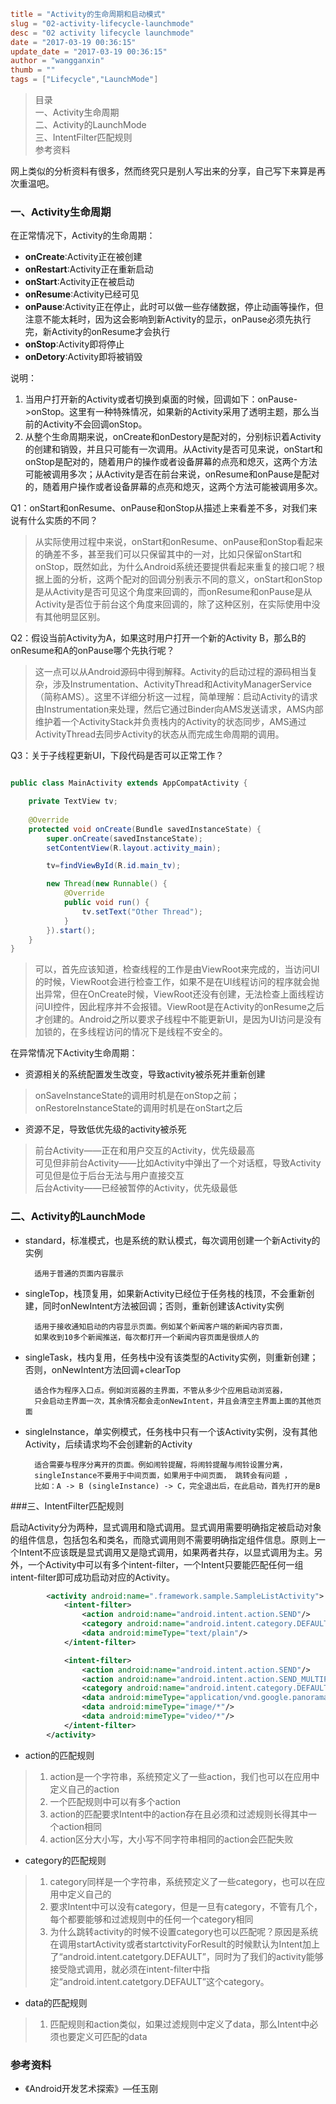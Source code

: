 ```toml
title = "Activity的生命周期和启动模式"
slug = "02-activity-lifecycle-launchmode"
desc = "02 activity lifecycle launchmode"
date = "2017-03-19 00:36:15"
update_date = "2017-03-19 00:36:15"
author = "wangganxin"
thumb = ""
tags = ["Lifecycle","LaunchMode"]
```

>目录<br>
>一、Activity生命周期<br>
>二、Activity的LaunchMode<br>
>三、IntentFilter匹配规则<br>
>参考资料<br>

网上类似的分析资料有很多，然而终究只是别人写出来的分享，自己写下来算是再次重温吧。

### 一、Activity生命周期

在正常情况下，Activity的生命周期：

- **onCreate**:Activity正在被创建
- **onRestart**:Activity正在重新启动
- **onStart**:Activity正在被启动
- **onResume**:Activity已经可见
- **onPause**:Activity正在停止，此时可以做一些存储数据，停止动画等操作，但注意不能太耗时，因为这会影响到新Activity的显示，onPause必须先执行完，新Activity的onResume才会执行
- **onStop**:Activity即将停止
- **onDetory**:Activity即将被销毁

<!--more-->

说明：

1. 当用户打开新的Activity或者切换到桌面的时候，回调如下：onPause->onStop。这里有一种特殊情况，如果新的Activity采用了透明主题，那么当前的Activity不会回调onStop。
2. 从整个生命周期来说，onCreate和onDestory是配对的，分别标识着Activity的创建和销毁，并且只可能有一次调用。从Activity是否可见来说，onStart和onStop是配对的，随着用户的操作或者设备屏幕的点亮和熄灭，这两个方法可能被调用多次；从Activity是否在前台来说，onResume和onPause是配对的，随着用户操作或者设备屏幕的点亮和熄灭，这两个方法可能被调用多次。

Q1：onStart和onResume、onPause和onStop从描述上来看差不多，对我们来说有什么实质的不同？

>从实际使用过程中来说，onStart和onResume、onPause和onStop看起来的确差不多，甚至我们可以只保留其中的一对，比如只保留onStart和onStop，既然如此，为什么Android系统还要提供看起来重复的接口呢？根据上面的分析，这两个配对的回调分别表示不同的意义，onStart和onStop是从Activity是否可见这个角度来回调的，而onResume和onPause是从Activity是否位于前台这个角度来回调的，除了这种区别，在实际使用中没有其他明显区别。

Q2：假设当前Activity为A，如果这时用户打开一个新的Activity B，那么B的onResume和A的onPause哪个先执行呢？

>这一点可以从Android源码中得到解释。Activity的启动过程的源码相当复杂，涉及Instrumentation、ActivityThread和ActivityManagerService（简称AMS）。这里不详细分析这一过程，简单理解：启动Activity的请求由Instrumentation来处理，然后它通过Binder向AMS发送请求，AMS内部维护着一个ActivityStack并负责栈内的Activity的状态同步，AMS通过ActivityThread去同步Activity的状态从而完成生命周期的调用。

Q3：关于子线程更新UI，下段代码是否可以正常工作？

```Java

public class MainActivity extends AppCompatActivity {

    private TextView tv;
    
    @Override
    protected void onCreate(Bundle savedInstanceState) {
        super.onCreate(savedInstanceState);
        setContentView(R.layout.activity_main);

        tv=findViewById(R.id.main_tv);

        new Thread(new Runnable() {
            @Override
            public void run() {
                tv.setText("Other Thread");
            }
        }).start();
    }
}

```

>可以，首先应该知道，检查线程的工作是由ViewRoot来完成的，当访问UI的时候，ViewRoot会进行检查工作，如果不是在UI线程访问的程序就会抛出异常，但在OnCreate时候，ViewRoot还没有创建，无法检查上面线程访问UI控件，因此程序并不会报错。ViewRoot是在Activity的onResume之后才创建的。Android之所以要求子线程中不能更新UI，是因为UI访问是没有加锁的，在多线程访问的情况下是线程不安全的。


在异常情况下Activity生命周期：

- 资源相关的系统配置发生改变，导致activity被杀死并重新创建

>onSaveInstanceState的调用时机是在onStop之前；onRestoreInstanceState的调用时机是在onStart之后

- 资源不足，导致低优先级的activity被杀死

>前台Activity——正在和用户交互的Activity，优先级最高<br/>
可见但非前台Activity——比如Activity中弹出了一个对话框，导致Activity可见但是位于后台无法与用户直接交互<br/>
后台Activity——已经被暂停的Activity，优先级最低<br/>

### 二、Activity的LaunchMode
- standard，标准模式，也是系统的默认模式，每次调用创建一个新Activity的实例

		适用于普通的页面内容展示

- singleTop，栈顶复用，如果新Activity已经位于任务栈的栈顶，不会重新创建，同时onNewIntent方法被回调；否则，重新创建该Activity实例

		适用于接收通知启动的内容显示页面。例如某个新闻客户端的新闻内容页面，
		如果收到10多个新闻推送，每次都打开一个新闻内容页面是很烦人的

- singleTask，栈内复用，任务栈中没有该类型的Activity实例，则重新创建；否则，onNewIntent方法回调+clearTop

		适合作为程序入口点。例如浏览器的主界面，不管从多少个应用启动浏览器，
		只会启动主界面一次，其余情况都会走onNewIntent，并且会清空主界面上面的其他页面

- singleInstance，单实例模式，任务栈中只有一个该Activity实例，没有其他Activity，后续请求均不会创建新的Activity

		适合需要与程序分离开的页面。例如闹铃提醒，将闹铃提醒与闹铃设置分离，
		singleInstance不要用于中间页面，如果用于中间页面， 跳转会有问题 ，
		比如：A -> B (singleInstance) -> C，完全退出后，在此启动，首先打开的是B


###三、IntentFilter匹配规则

启动Activity分为两种，显式调用和隐式调用。显式调用需要明确指定被启动对象的组件信息，包括包名和类名，而隐式调用则不需要明确指定组件信息。原则上一个Intent不应该既是显式调用又是隐式调用，如果两者共存，以显式调用为主。另外，一个Activity中可以有多个intent-filter，一个Intent只要能匹配任何一组intent-filter即可成功启动对应的Activity。

```xml
        <activity android:name=".framework.sample.SampleListActivity">
            <intent-filter>
                <action android:name="android.intent.action.SEND"/>
                <category android:name="android.intent.category.DEFAULT"/>
                <data android:mimeType="text/plain"/>
            </intent-filter>

            <intent-filter>
                <action android:name="android.intent.action.SEND"/>
                <action android:name="android.intent.action.SEND_MULTIPLE"/>
                <category android:name="android.intent.category.DEFAULT"/>
                <data android:mimeType="application/vnd.google.panorama360+jpg"/>
                <data android:mimeType="image/*"/>
                <data android:mimeType="video/*"/>
            </intent-filter>
        </activity>
```

- action的匹配规则

> 1. action是一个字符串，系统预定义了一些action，我们也可以在应用中定义自己的action
> 2. 一个匹配规则中可以有多个action
> 3. action的匹配要求Intent中的action存在且必须和过滤规则长得其中一个action相同
> 4. action区分大小写，大小写不同字符串相同的action会匹配失败

- category的匹配规则

> 1. category同样是一个字符串，系统预定义了一些category，也可以在应用中定义自己的
> 2. 要求Intent中可以没有category，但是一旦有category，不管有几个，每个都要能够和过滤规则中的任何一个category相同
> 3. 为什么跳转activity的时候不设置category也可以匹配呢？原因是系统在调用startActivity或者startctivityForResult的时候默认为Intent加上了“android.intent.catetgory.DEFAULT”，同时为了我们的activity能够接受隐式调用，就必须在intent-filter中指定“android.intent.catetgory.DEFAULT”这个category。

- data的匹配规则

> 1. 匹配规则和action类似，如果过滤规则中定义了data，那么Intent中必须也要定义可匹配的data


### 参考资料

- 《Android开发艺术探索》—任玉刚